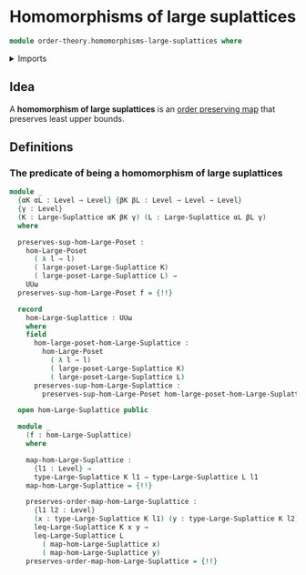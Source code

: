 # Homomorphisms of large suplattices

```agda
module order-theory.homomorphisms-large-suplattices where
```

<details><summary>Imports</summary>

```agda
open import foundation.identity-types
open import foundation.universe-levels

open import order-theory.large-suplattices
open import order-theory.order-preserving-maps-large-posets
```

</details>

## Idea

A **homomorphism of large suplattices** is an
[order preserving map](order-theory.order-preserving-maps-large-posets.md) that
preserves least upper bounds.

## Definitions

### The predicate of being a homomorphism of large suplattices

```agda
module _
  {αK αL : Level → Level} {βK βL : Level → Level → Level}
  {γ : Level}
  (K : Large-Suplattice αK βK γ) (L : Large-Suplattice αL βL γ)
  where

  preserves-sup-hom-Large-Poset :
    hom-Large-Poset
      ( λ l → l)
      ( large-poset-Large-Suplattice K)
      ( large-poset-Large-Suplattice L) →
    UUω
  preserves-sup-hom-Large-Poset f = {!!}

  record
    hom-Large-Suplattice : UUω
    where
    field
      hom-large-poset-hom-Large-Suplattice :
        hom-Large-Poset
          ( λ l → l)
          ( large-poset-Large-Suplattice K)
          ( large-poset-Large-Suplattice L)
      preserves-sup-hom-Large-Suplattice :
        preserves-sup-hom-Large-Poset hom-large-poset-hom-Large-Suplattice

  open hom-Large-Suplattice public

  module _
    (f : hom-Large-Suplattice)
    where

    map-hom-Large-Suplattice :
      {l1 : Level} →
      type-Large-Suplattice K l1 → type-Large-Suplattice L l1
    map-hom-Large-Suplattice = {!!}

    preserves-order-map-hom-Large-Suplattice :
      {l1 l2 : Level}
      (x : type-Large-Suplattice K l1) (y : type-Large-Suplattice K l2) →
      leq-Large-Suplattice K x y →
      leq-Large-Suplattice L
        ( map-hom-Large-Suplattice x)
        ( map-hom-Large-Suplattice y)
    preserves-order-map-hom-Large-Suplattice = {!!}
```
